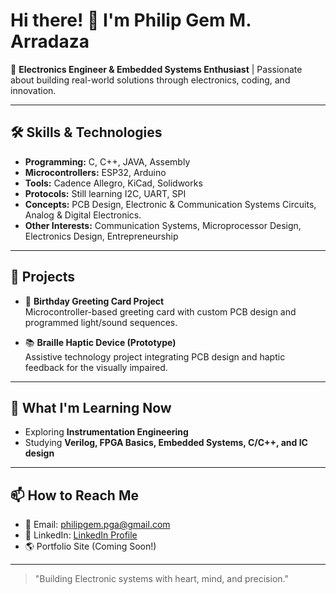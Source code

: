 # Hi there! 👋 I'm Philip Gem M. Arradaza

🎯 **Electronics Engineer & Embedded Systems Enthusiast** | Passionate about building real-world solutions through electronics, coding, and innovation.

---

## 🛠️ Skills & Technologies

- **Programming:** C, C++, JAVA, Assembly
- **Microcontrollers:**  ESP32, Arduino
- **Tools:** Cadence Allegro, KiCad, Solidworks
- **Protocols:** Still learning I2C, UART, SPI
- **Concepts:** PCB Design, Electronic & Communication Systems Circuits, Analog & Digital Electronics.
- **Other Interests:** Communication Systems, Microprocessor Design, Electronics Design, Entrepreneurship

---

## 🚀 Projects

- 🎂 **Birthday Greeting Card Project**  
  Microcontroller-based greeting card with custom PCB design and programmed light/sound sequences.

- 📚 **Braille Haptic Device (Prototype)**  
  Assistive technology project integrating PCB design and haptic feedback for the visually impaired.

---

## 📖 What I'm Learning Now
 
- Exploring **Instrumentation Engineering**  
- Studying **Verilog, FPGA Basics, Embedded Systems, C/C++, and IC design**

---

## 📫 How to Reach Me

- 📩 Email: philipgem.pga@gmail.com  
- 💼 LinkedIn: [LinkedIn Profile](https://www.linkedin.com/in/philip-gem-arradaza-b8a299269/)  
- 🌎 Portfolio Site (Coming Soon!)

---

> "Building Electronic systems with heart, mind, and precision."

